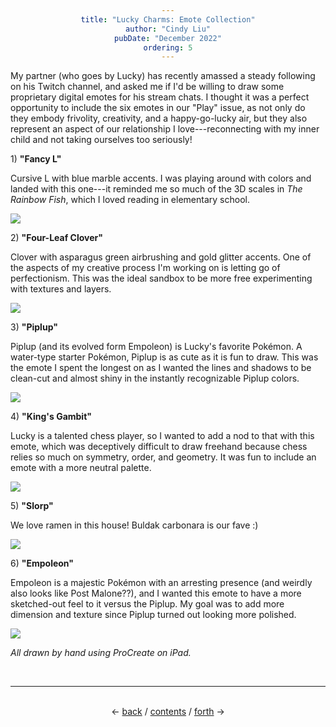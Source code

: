 ```yaml
---
title: "Lucky Charms: Emote Collection"
author: "Cindy Liu"
pubDate: "December 2022"
ordering: 5
---
```


<style>
    body {
        background-image: url("/assets/zine/z7/p5.png");
        background-repeat: repeat;
    } 
    h1, h3, h4 {color: #5D3FD3;}
    div {text-align: center;}
</style>

My partner (who goes by Lucky) has recently amassed a steady following on his Twitch channel, and asked me if I'd be willing to draw some proprietary digital emotes for his stream chats. I thought it was a perfect opportunity to include the six emotes in our "Play" issue, as not only do they embody frivolity, creativity, and a happy-go-lucky air, but they also represent an aspect of our relationship I love---reconnecting with my inner child and not taking ourselves too seriously!

1) **"Fancy L"**

Cursive L with blue marble accents. I was playing around with colors and landed with this one---it reminded me so much of the 3D scales in *The Rainbow Fish*, which I loved reading in elementary school.

![](/assets/zine/z7/fancy-l.jpg)

2) **"Four-Leaf Clover"**

Clover with asparagus green airbrushing and gold glitter accents. One of the aspects of my creative process I'm working on is letting go of perfectionism. This was the ideal sandbox to be more free experimenting with textures and layers.

![](/assets/zine/z7/lucky-four-leaf-clover.jpg)

3) **"Piplup"**

Piplup (and its evolved form Empoleon) is Lucky's favorite Pokémon. A water-type starter Pokémon, Piplup is as cute as it is fun to draw. This was the emote I spent the longest on as I wanted the lines and shadows to be clean-cut and almost shiny in the instantly recognizable Piplup colors.

![](/assets/zine/z7/piplup.jpg)

4) **"King's Gambit"**

Lucky is a talented chess player, so I wanted to add a nod to that with this emote, which was deceptively difficult to draw freehand because chess relies so much on symmetry, order, and geometry. It was fun to include an emote with a more neutral palette.

![](/assets/zine/z7/king-chess-piece.jpg)

5) **"Slorp"**

We love ramen in this house! Buldak carbonara is our fave :)

![](/assets/zine/z7/ramen-bowl.jpg)

6) **"Empoleon"**

Empoleon is a majestic Pokémon with an arresting presence (and weirdly also looks like Post Malone??), and I wanted this emote to have a more sketched-out feel to it versus the Piplup. My goal was to add more dimension and texture since Piplup turned out looking more polished.

![](/assets/zine/z7/empoleon.jpg)

_All drawn by hand using ProCreate on iPad._

<br>
<hr>
<br>
<div>
← <a href="/zine/z7/04-youth-group">back</a> /
<a href="/zine/z7">contents</a> /
<a href="/zine/z7/06-stop-drop-collage">forth</a> →
</div>
<br>